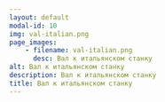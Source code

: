 ```yaml
---
layout: default
modal-id: 10
img: val-italian.png
page_images:
    - filename: val-italian.png
      desc: Вал к итальянском станку
alt: Вал к итальянском станку
description: Вал к итальянском станку
title: Вал к итальянском станку
---
```

